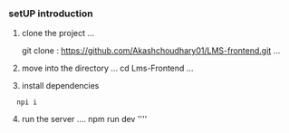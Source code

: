 <!-- LMS Frontend -->

### setUP introduction
1. clone the project
...

   git clone : https://github.com/Akashchoudhary01/LMS-frontend.git
 ...  

2. move into the directory
 ...
     cd Lms-Frontend
 ...
 3. install dependencies

 ```
   npi i
 ```

 4. run the server
 ....
    npm run dev
 ''''   